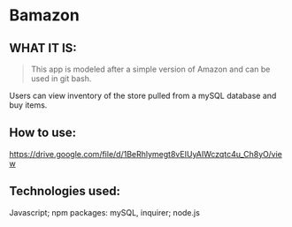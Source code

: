 # Bamazon

## WHAT IT IS: 
>This app is modeled after a simple version of Amazon and can be used in git bash. 

Users can view inventory of the store pulled from a mySQL database and buy items.
  
## How to use: 
https://drive.google.com/file/d/1BeRhlymegt8vEIUyAIWczqtc4u_Ch8yO/view

## Technologies used: 
Javascript; npm packages: mySQL, inquirer; node.js
 
